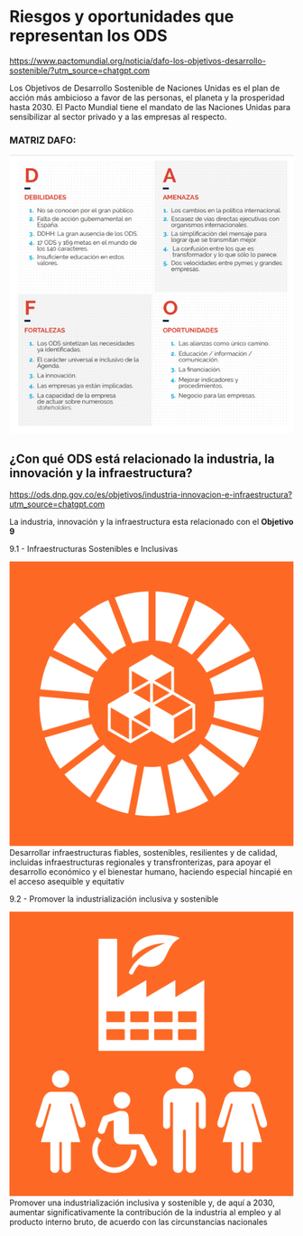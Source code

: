 # Riesgos y oportunidades que representan los ODS 

https://www.pactomundial.org/noticia/dafo-los-objetivos-desarrollo-sostenible/?utm_source=chatgpt.com

Los Objetivos de Desarrollo Sostenible de Naciones Unidas es el plan de acción más ambicioso a favor de las personas, el planeta y la prosperidad hasta 2030. El Pacto Mundial tiene el mandato de las Naciones Unidas para sensibilizar al sector privado y a las empresas al respecto.

### MATRIZ DAFO:

![dafo](img/dafo.jpg)

## ¿Con qué ODS está relacionado la industria, la innovación y la infraestructura?

https://ods.dnp.gov.co/es/objetivos/industria-innovacion-e-infraestructura?utm_source=chatgpt.com

La industria, innovación y la infraestructura esta relacionado con el **Objetivo 9**


9.1 - Infraestructuras Sostenibles e Inclusivas

![9-1](/img/9.1.png)Desarrollar infraestructuras fiables, sostenibles, resilientes y de calidad, incluidas infraestructuras regionales y transfronterizas, para apoyar el desarrollo económico y el bienestar humano, haciendo especial hincapié en el acceso asequible y equitativ

9.2 - Promover la industrialización inclusiva y sostenible

![9-2](img/9.2.png)Promover una industrialización inclusiva y sostenible y, de aquí a 2030, aumentar significativamente la contribución de la industria al empleo y al producto interno bruto, de acuerdo con las circunstancias nacionales
